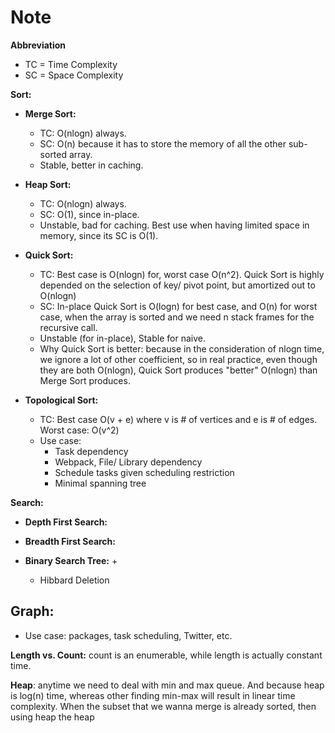 # Note

**Abbreviation**
  + TC = Time Complexity
  + SC = Space Complexity

**Sort:**

  - **Merge Sort:**
    + TC: O(nlogn) always.
    + SC: O(n) because it has to store the memory of all the other sub-sorted array.
    + Stable, better in caching.


  - **Heap Sort:**
    + TC: O(nlogn) always.
    + SC: O(1), since in-place.
    + Unstable, bad for caching. Best use when having limited space in memory, since its SC is O(1).


  - **Quick Sort:**
    + TC: Best case is O(nlogn) for, worst case O(n^2). Quick Sort is highly depended on the selection of key/ pivot point, but amortized out to O(nlogn)
    + SC: In-place Quick Sort is O(logn) for best case, and O(n) for worst case, when the array is sorted and we need n stack frames for the recursive call.
    + Unstable (for in-place), Stable for naive.
    + Why Quick Sort is better: because in the consideration of nlogn time, we ignore a lot of other coefficient, so in real practice, even though they are both O(nlogn), Quick Sort produces "better" O(nlogn) than Merge Sort produces.


  - **Topological Sort:**
    + TC: Best case O(v + e) where v is # of vertices and e is # of edges. Worst case: O(v^2)
    + Use case:
      * Task dependency
      * Webpack, File/ Library dependency
      * Schedule tasks given scheduling restriction
      * Minimal spanning tree

**Search:**

  - **Depth First Search:**

  - **Breadth First Search:**

  - **Binary Search Tree:**
    +
    + Hibbard Deletion


**Graph:**
  -
  - Use case: packages, task scheduling, Twitter, etc.


**Length vs. Count:** count is an enumerable, while length is actually constant time.

**Heap**: anytime we need to deal with min and max queue. And because heap is log(n) time, whereas other finding min-max will result in linear time complexity. When the subset that we wanna merge is already sorted, then using heap the heap
